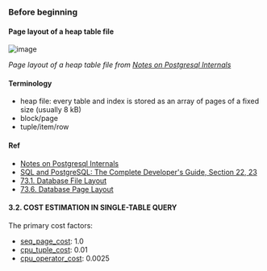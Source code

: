 ### Before beginning

#### Page layout of a heap table file
![image](https://github.com/Eric0329/ePlus/assets/3777869/7ead3fc5-dc01-4791-b744-823197c90f4b)

*Page layout of a heap table file from [Notes on Postgresql Internals](https://muatik.medium.com/notes-on-postgresql-internals-4050340c9f4f)*

#### Terminology
- heap file: every table and index is stored as an array of pages of a fixed size (usually 8 kB)
- block/page
- tuple/item/row 

#### Ref
- [Notes on Postgresql Internals](https://muatik.medium.com/notes-on-postgresql-internals-4050340c9f4f)
- [SQL and PostgreSQL: The Complete Developer's Guide, Section 22, 23](https://www.udemy.com/course/sql-and-postgresql/?couponCode=LEADERSALE24A)  
- [73.1. Database File Layout](https://www.postgresql.org/docs/current/storage-file-layout.html)
- [73.6. Database Page Layout](https://www.postgresql.org/docs/current/storage-page-layout.html) 


#### 3.2. COST ESTIMATION IN SINGLE-TABLE QUERY
The primary cost factors:
- [seq_page_cost](https://www.postgresql.org/docs/current/runtime-config-query.html#GUC-SEQ-PAGE-COST): 1.0
- [cpu_tuple_cost](https://www.postgresql.org/docs/current/runtime-config-query.html#GUC-CPU-TUPLE-COST): 0.01
- [cpu_operator_cost](https://www.postgresql.org/docs/current/runtime-config-query.html#GUC-CPU-OPERATOR-COST): 0.0025

